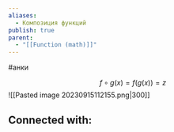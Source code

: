 ```yaml
---
aliases:
  - Композиция функций
publish: true
parent:
  - "[[Function (math)]]"
---
```

#анки

$$f \circ g(x) = f(g(x)) = z$$
![[Pasted image 20230915112155.png|300]]






**Connected with:**
- 

